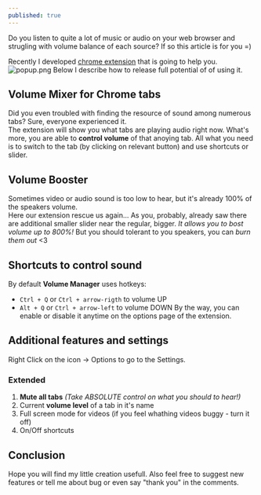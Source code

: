 ```yaml
---
published: true
---
```

Do you listen to quite a lot of music or audio on your web browser and strugling with volume balance of each source? If so this article is for you =)

Recently I developed [chrome extension](https://chrome.google.com/webstore/detail/volume-manager/kakeffogmhndegdafnbobknemagiikak) that is going to help you. 
![popup.png]({{site.baseurl}}/popup.png)
Below I describe how to release full potential of of using it.
 
## Volume Mixer for Chrome tabs
Did you even troubled with finding the resource of sound among numerous tabs? Sure, everyone experienced it.  
The extension will show you what tabs are playing audio right now. What's more, you are able to **control volume** of that anoying tab. All what you need is to switch to the tab (by clicking on relevant button) and use shortcuts or slider. 

## Volume Booster 
Sometimes video or audio sound is too low to hear, but it's already 100% of the speakers volume.  
Here our extension rescue us again... As you, probably, already saw there are additional smaller slider near the regular, bigger. _It allows you to bost volume up to 800%!_ But you should tolerant to you speakers, you can _burn them out_ <3

## Shortcuts to control sound
By default **Volume Manager** uses hotkeys:
- `Ctrl + Q` or `Ctrl + arrow-rigth` to volume UP 
- `Alt + Q` or `Ctrl + arrow-left` to volume DOWN
By the way, you can enable or disable it anytime on the options page of the extension.

## Additional features and settings
Right Click on the icon -> Options to go to the Settings.
### Extended
1. **Mute all tabs** _(Take ABSOLUTE control on what you should to hear!)_
2. Current **volume level** of a tab in it's name
3. Full screen mode for videos (if you feel whathing videos buggy - turn it off) 
4. On/Off shortcuts

## Conclusion
Hope you will find my little creation usefull. 
Also feel free to suggest new features or tell me about bug or even say "thank you" in the comments.
